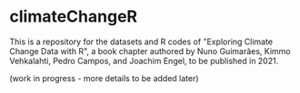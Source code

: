 # climateChangeR
This is a repository for the datasets and R codes of "Exploring Climate Change Data with R",
a book chapter authored by Nuno Guimarães, Kimmo Vehkalahti, Pedro Campos, and Joachim Engel,
to be published in 2021.

(work in progress - more details to be added later)
